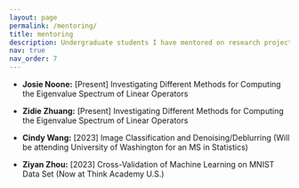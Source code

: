 ```yaml
---
layout: page
permalink: /mentoring/
title: mentoring
description: Undergraduate students I have mentored on research projects
nav: true
nav_order: 7
---
```


- **Josie Noone:** [Present] Investigating Different Methods for Computing the Eigenvalue Spectrum of Linear Operators

- **Zidie Zhuang:** [Present] Investigating Different Methods for Computing the Eigenvalue Spectrum of Linear Operators

- **Cindy Wang:** [2023] Image Classification and Denoising/Deblurring (Will be attending University of Washington for an MS in Statistics) 

- **Ziyan Zhou:** [2023] Cross-Validation of Machine Learning on MNIST Data Set (Now at Think Academy U.S.)
